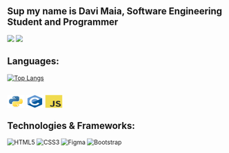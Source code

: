 ## Sup my name is Davi Maia, Software Engineering Student and Programmer

<div> 
  <a href="https://www.linkedin.com/in/davi-maia-5b4022272/" target="_blank"><img src="https://img.shields.io/badge/-LinkedIn-%230077B5?style=for-the-badge&logo=linkedin&logoColor=white" target="_blank"></a> 
  <a href = "mailto:maiadavi7@gmail.com"><img src="https://img.shields.io/badge/-Gmail-%23333?style=for-the-badge&logo=gmail&logoColor=white" target="_blank"></a>
</div>
  
## Languages:

 [![Top Langs](https://github-readme-stats.vercel.app/api/top-langs/?username=DaviMaiaF&layout=compact)](https://github.com/anuraghazra/github-readme-stats)
 
<div style="display: inline_block"><br>
  <img align="center" alt="Seu-Nome-Python" height="30" width="40" src="https://raw.githubusercontent.com/devicons/devicon/master/icons/python/python-original.svg">
  <img align="center" alt="Seu-Nome-C" height="30" width="40" src="https://raw.githubusercontent.com/devicons/devicon/master/icons/c/c-original.svg">
  <img align="center" alt="Seu-Nome-JavaScript" height="30" width="40" src="https://raw.githubusercontent.com/devicons/devicon/master/icons/javascript/javascript-original.svg">
</div>

## Technologies & Frameworks:
![HTML5](https://img.shields.io/badge/HTML5-E34F26?style=for-the-badge&logo=html5&logoColor=white)
![CSS3](https://img.shields.io/badge/CSS3-1572B6?style=for-the-badge&logo=css3&logoColor=white)
![Figma](https://img.shields.io/badge/Figma-F24E1E?style=for-the-badge&logo=figma&logoColor=white)
![Bootstrap](https://img.shields.io/badge/Bootstrap-563D7C?style=for-the-badge&logo=bootstrap&logoColor=white)
